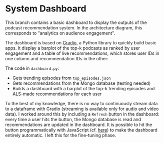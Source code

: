 # **System Dashboard**

This branch contains a basic dashboard to display the outputs of the podcast recommendation system. In the architecture diagram, this corresponds to "analytics on audience engagement".

The dashboard is based on [Gradio](https://www.gradio.app/), a Python library to quickly build basic apps. It display a barplot of the top-k podcasts as ranked by user engagement and a table of live recommendations, which stores user IDs in one column and recommendation IDs in the other:

The code in `dashboard.py`: 
- Gets trending episodes from `top_episodes.json`
- Gets recommendations from the Mongo database (testing needed)
- Builds a dashboard with a barplot of the top-k trending episodes and ALS-made recommendations for each user

To the best of my knowledge, there is no way to continuously stream data to a dataframe with Gradio (streaming is available only for audio and video data). I worked around this by including a `Refresh` button in the dashboard: every time a user hits the button, the Mongo database is read and recommendations are updated in the dashboard. It is possible to hit the button programmatically with JavaScript (cf. [here](https://github.com/gradio-app/gradio/issues/7713)) to make the dashboard entirely automatic. I left this for the fine-tuning phase. 